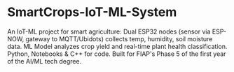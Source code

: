 # SmartCrops-IoT-ML-System
An IoT-ML project for smart agriculture: Dual ESP32 nodes (sensor via ESP-NOW, gateway to MQTT/Ubidots) collects temp, humidity, soil moisture data. ML Model analyzes crop yield and real-time plant health classification. Python, Notebooks &amp; C++ for code. Built for FIAP's Phase 5 of the first year of the AI/ML tech degree.
